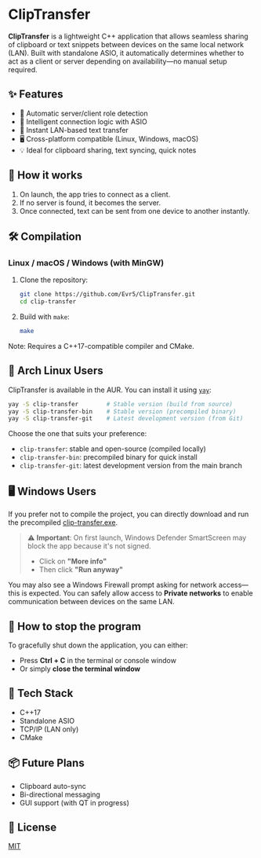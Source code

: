 # ClipTransfer

**ClipTransfer** is a lightweight C++ application that allows seamless sharing of clipboard or text snippets between devices on the same local network (LAN). Built with standalone ASIO, it automatically determines whether to act as a client or server depending on availability—no manual setup required.

## ✨ Features

- 📡 Automatic server/client role detection
- 🧠 Intelligent connection logic with ASIO
- 🔄 Instant LAN-based text transfer
- 🖥️ Cross-platform compatible (Linux, Windows, macOS)
- 💡 Ideal for clipboard sharing, text syncing, quick notes

## 🚀 How it works

1. On launch, the app tries to connect as a client.
2. If no server is found, it becomes the server.
3. Once connected, text can be sent from one device to another instantly.

## 🛠️ Compilation

### Linux / macOS / Windows (with MinGW)

1. Clone the repository:
   ```sh
   git clone https://github.com/Evr5/ClipTransfer.git
   cd clip-transfer
   ```
2. Build with `make`:
    ```sh
    make
    ```
Note: Requires a C++17-compatible compiler and CMake.

## 🧪 Arch Linux Users

ClipTransfer is available in the AUR. You can install it using [`yay`](https://github.com/Jguer/yay):

```sh
yay -S clip-transfer        # Stable version (build from source)
yay -S clip-transfer-bin    # Stable version (precompiled binary)
yay -S clip-transfer-git    # Latest development version (from Git)
```

Choose the one that suits your preference:

- `clip-transfer`: stable and open-source (compiled locally)
- `clip-transfer-bin`: precompiled binary for quick install
- `clip-transfer-git`: latest development version from the main branch

## 🖥️ Windows Users

If you prefer not to compile the project, you can directly download and run the precompiled [clip-transfer.exe](https://github.com/Evr5/ClipTransfer/releases/download/v1.0.0/clip-transfer.exe).

> ⚠️ **Important**: On first launch, Windows Defender SmartScreen may block the app because it's not signed.
>
> - Click on **"More info"**  
> - Then click **"Run anyway"**

You may also see a Windows Firewall prompt asking for network access—this is expected. You can safely allow access to **Private networks** to enable communication between devices on the same LAN.

## 🛑 How to stop the program

To gracefully shut down the application, you can either:

- Press **Ctrl + C** in the terminal or console window  
- Or simply **close the terminal window**

## 🔧 Tech Stack

- C++17
- Standalone ASIO
- TCP/IP (LAN only)
- CMake

## 📦 Future Plans

- Clipboard auto-sync
- Bi-directional messaging
- GUI support (with QT in progress)

## 📁 License

[MIT](./LICENSE)
